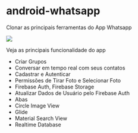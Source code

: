 # android-whatsapp
Clonar as principais ferramentas do App Whatsapp

<img src="https://user-images.githubusercontent.com/21367563/95038683-211f4500-06a5-11eb-8734-e5ef2bebad05.png">

Veja as principais funcionalidade do app

<ul>
<li>Criar Grupos</li>
<li>Conversar em tempo real com seus contatos</li>
<li>Cadastrar e Autenticar</li>
<li>Permissões de Tirar Foto e Selecionar Foto</li>
<li>Firebase Auth, Firebase Storage</li>
<li>Atualizar Dados de Usuário pelo Firebase Auth</li>
<li>Abas</li>
<li>Circle Image View</li>
<li>Glide</li>
<li>Material Search View</li>
<li>Realtime Database</li>

</ul>


